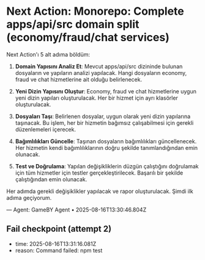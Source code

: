 # Next Action: Monorepo: Complete apps/api/src domain split (economy/fraud/chat services)

Next Action'ı 5 alt adıma böldüm:

1. **Domain Yapısını Analiz Et**: Mevcut apps/api/src dizininde bulunan dosyaların ve yapıların analizi yapılacak. Hangi dosyaların economy, fraud ve chat hizmetlerine ait olduğu belirlenecek.

2. **Yeni Dizin Yapısını Oluştur**: Economy, fraud ve chat hizmetlerine uygun yeni dizin yapıları oluşturulacak. Her bir hizmet için ayrı klasörler oluşturulacak.

3. **Dosyaları Taşı**: Belirlenen dosyalar, uygun olarak yeni dizin yapılarına taşınacak. Bu işlem, her bir hizmetin bağımsız çalışabilmesi için gerekli düzenlemeleri içerecek.

4. **Bağımlılıkları Güncelle**: Taşınan dosyaların bağımlılıkları güncellenecek. Her hizmetin kendi bağımlılıklarının doğru şekilde tanımlandığından emin olunacak.

5. **Test ve Doğrulama**: Yapılan değişikliklerin düzgün çalıştığını doğrulamak için tüm hizmetler için testler gerçekleştirilecek. Başarılı bir şekilde çalıştığından emin olunacak.

Her adımda gerekli değişiklikler yapılacak ve rapor oluşturulacak. Şimdi ilk adıma geçiyorum.

— Agent: GameBY Agent • 2025-08-16T13:30:46.804Z


## Fail checkpoint (attempt 2)
- time: 2025-08-16T13:31:16.081Z
- reason: Command failed: npm test
